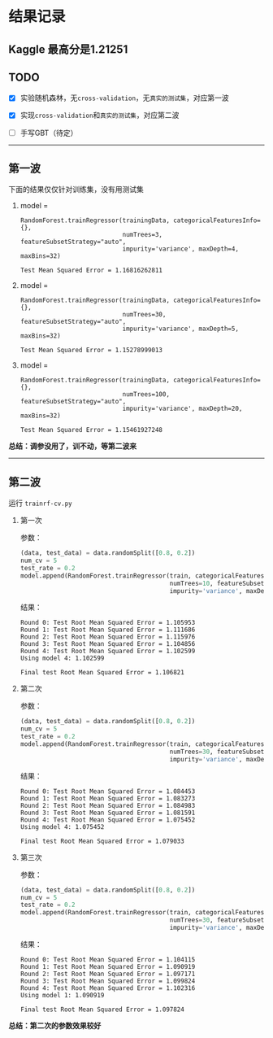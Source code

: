 # 结果记录

## Kaggle 最高分是1.21251

## TODO

- [x] 实验随机森林，无`cross-validation`，无`真实的测试集`，对应第一波

- [x]  实现`cross-validation`和`真实的测试集`，对应第二波

- [ ]  手写GBT（待定）

----------------------
## 第一波 

下面的结果仅仅针对训练集，没有用测试集

1. model = 

    ```
    RandomForest.trainRegressor(trainingData, categoricalFeaturesInfo={},
                                numTrees=3, featureSubsetStrategy="auto",
                                impurity='variance', maxDepth=4, maxBins=32)

    Test Mean Squared Error = 1.16816262811
    ```

2. model = 

    ```
    RandomForest.trainRegressor(trainingData, categoricalFeaturesInfo={},
                                numTrees=30, featureSubsetStrategy="auto",
                                impurity='variance', maxDepth=5, maxBins=32)
                                      
    Test Mean Squared Error = 1.15278999013
    ```
    
3. model = 

    ```
    RandomForest.trainRegressor(trainingData, categoricalFeaturesInfo={},
                                numTrees=100, featureSubsetStrategy="auto",
                                impurity='variance', maxDepth=20, maxBins=32)
                                       
    Test Mean Squared Error = 1.15461927248
    ```

**总结：调参没用了，训不动，等第二波来**

-----------------------------
## 第二波

运行 `trainrf-cv.py`

1. 第一次

    参数：

    ```python
    (data, test_data) = data.randomSplit([0.8, 0.2])
    num_cv = 5
    test_rate = 0.2
    model.append(RandomForest.trainRegressor(train, categoricalFeaturesInfo={},
                                             numTrees=10, featureSubsetStrategy="auto",
                                             impurity='variance', maxDepth=10, maxBins=32))
    ```

    结果：

    ```
    Round 0: Test Root Mean Squared Error = 1.105953
    Round 1: Test Root Mean Squared Error = 1.111686
    Round 2: Test Root Mean Squared Error = 1.115976
    Round 3: Test Root Mean Squared Error = 1.104856
    Round 4: Test Root Mean Squared Error = 1.102599
    Using model 4: 1.102599

    Final test Root Mean Squared Error = 1.106821
    ```

2. 第二次

    参数：

    ```python
    (data, test_data) = data.randomSplit([0.8, 0.2])
    num_cv = 5
    test_rate = 0.2
    model.append(RandomForest.trainRegressor(train, categoricalFeaturesInfo={},
                                             numTrees=30, featureSubsetStrategy="auto",
                                             impurity='variance', maxDepth=5, maxBins=32))
    ```

    结果：

    ```
    Round 0: Test Root Mean Squared Error = 1.084453
    Round 1: Test Root Mean Squared Error = 1.083273
    Round 2: Test Root Mean Squared Error = 1.084983
    Round 3: Test Root Mean Squared Error = 1.081591
    Round 4: Test Root Mean Squared Error = 1.075452
    Using model 4: 1.075452

    Final test Root Mean Squared Error = 1.079033
    ```

3. 第三次

    参数：

    ```python
    (data, test_data) = data.randomSplit([0.8, 0.2])
    num_cv = 5
    test_rate = 0.2
    model.append(RandomForest.trainRegressor(train, categoricalFeaturesInfo={},
                                             numTrees=30, featureSubsetStrategy="auto",
                                             impurity='variance', maxDepth=10, maxBins=32))
    ```

    结果：

    ```
    Round 0: Test Root Mean Squared Error = 1.104115
    Round 1: Test Root Mean Squared Error = 1.090919
    Round 2: Test Root Mean Squared Error = 1.097171
    Round 3: Test Root Mean Squared Error = 1.099824
    Round 4: Test Root Mean Squared Error = 1.102316
    Using model 1: 1.090919

    Final test Root Mean Squared Error = 1.097824
    ```

**总结：第二次的参数效果较好**
